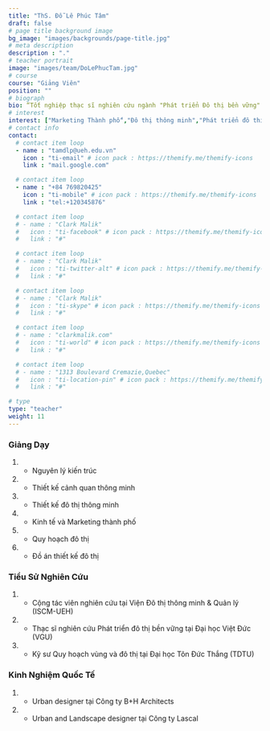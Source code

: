 ```yaml
---
title: "ThS. Đỗ Lê Phúc Tâm"
draft: false
# page title background image
bg_image: "images/backgrounds/page-title.jpg"
# meta description
description : "."
# teacher portrait
image: "images/team/DoLePhucTam.jpg"
# course
course: "Giảng Viên"
position: ""
# biograph
bio: “Tốt nghiệp thạc sĩ nghiên cứu ngành "Phát triển Đô thị bền vững" tại Đại học Việt Đức (VGU) và Đại học Technical University of Darmstadt (TUD). Đã từng có kinh nghiệm trong lĩnh vực thiết kế với vai trò Landscape và Urban designer tại công ty B+H Architects, Lascal. Hiện đang tham gia ISCM với vai trò là giảng viên Ngành Kiến trúc và Thiết kế Đô thị thông minh, đồng thời hỗ trợ điều phối chương trình Thạc sĩ Quản lý Đô thị Thông minh và Sáng tạo. Luôn mong muốn được góp phần phát triển, kiến thiết một xã hội, một chất lượng sống tốt cho con người Việt Nam. Tôi quan tâm đến các chủ đề về Đô thị thông minh, bền vững; Marketing Thành phố; Kiến thiết không gian mở trong đô thị; Hình ảnh hóa trong Dữ liệu đô thị.”
# interest
interest: ["Marketing Thành phố","Đô thị thông minh","Phát triển đô thị bền vững"]
# contact info
contact:
  # contact item loop
  - name : "tamdlp@ueh.edu.vn"
    icon : "ti-email" # icon pack : https://themify.me/themify-icons
    link : "mail.google.com"

  # contact item loop
  - name : "+84 769820425"
    icon : "ti-mobile" # icon pack : https://themify.me/themify-icons
    link : "tel:+120345876"

  # contact item loop
  # - name : "Clark Malik"
  #   icon : "ti-facebook" # icon pack : https://themify.me/themify-icons
  #   link : "#"

  # contact item loop
  # - name : "Clark Malik"
  #   icon : "ti-twitter-alt" # icon pack : https://themify.me/themify-icons
  #   link : "#"

  # contact item loop
  # - name : "Clark Malik"
  #   icon : "ti-skype" # icon pack : https://themify.me/themify-icons
  #   link : "#"

  # contact item loop
  # - name : "clarkmalik.com"
  #   icon : "ti-world" # icon pack : https://themify.me/themify-icons
  #   link : "#"

  # contact item loop
  # - name : "1313 Boulevard Cremazie,Quebec"
  #   icon : "ti-location-pin" # icon pack : https://themify.me/themify-icons
  #   link : "#"

# type
type: "teacher"
weight: 11
---
```


### Giảng Dạy
1. *	Nguyên lý kiến trúc
1. * Thiết kế cảnh quan thông minh
1. * Thiết kế đô thị thông minh
1. * Kinh tế và Marketing thành phố
1. * Quy hoạch đô thị
1. * Đồ án thiết kế đô thị



### Tiểu Sử Nghiên Cứu
1. *	Cộng tác viên nghiên cứu tại Viện Đô thị thông minh & Quản lý (ISCM-UEH)
1. *	Thạc sĩ nghiên cứu Phát triển đô thị bền vững tại Đại học Việt Đức (VGU)
1. *	Kỹ sư Quy hoạch vùng và đô thị tại Đại học Tôn Đức Thắng (TDTU)

### Kinh Nghiệm Quốc Tế
1. *	Urban designer tại Công ty B+H Architects
1. *	Urban and Landscape designer tại Công ty Lascal
